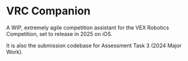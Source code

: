 # VRC Companion

A WIP, extremely agile competition assistant for the VEX Robotics Competition, set to release in 2025 on iOS.

It is also the submission codebase for Assessment Task 3 (2024 Major Work).
